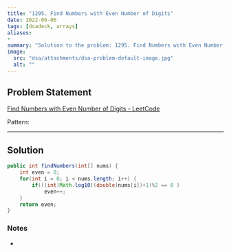 ```yaml
---
title: "1295. Find Numbers with Even Number of Digits"
date: 2022-06-06
tags: [dsadeck, arrays]
aliases:
- 
summary: "Solution to the problem: 1295. Find Numbers with Even Number of Digits"
image:
  src: "dsa/attachments/dsa-problem-default-image.jpg"
  alt: ""
---
```


## Problem Statement
[Find Numbers with Even Number of Digits - LeetCode](https://leetcode.com/problems/find-numbers-with-even-number-of-digits/)

Pattern: 

---

## Solution
``` java
public int findNumbers(int[] nums) {
	int even = 0;
	for(int i = 0; i < nums.length; i++) {
		if(((int)Math.log10((double)nums[i])+1)%2 == 0 )
			even++;
	}
	return even;
}
```

### Notes
- 

